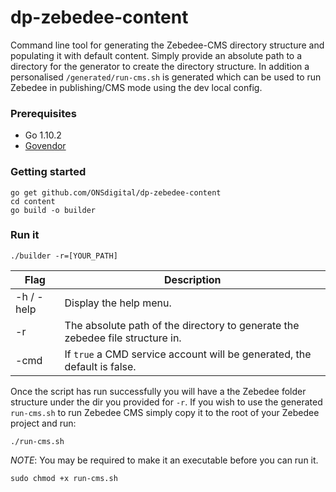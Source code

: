 # dp-zebedee-content

Command line tool for generating the Zebedee-CMS directory structure and populating it with default content. Simply 
provide an absolute path to a directory for the generator to create the directory structure. In addition a personalised
 `/generated/run-cms.sh` is generated which can be used to run Zebedee in publishing/CMS mode using the dev local config.


### Prerequisites
- Go 1.10.2
- [Govendor][1] 

### Getting started
```
go get github.com/ONSdigital/dp-zebedee-content
cd content
go build -o builder
```

### Run it
```
./builder -r=[YOUR_PATH]
```

| Flag       | Description                                                                   |
| ---------- |-------------------------------------------------------------------------------|
| -h / -help | Display the help menu.                                                        |
| -r         | The absolute path of the directory to generate the zebedee file structure in. |
| -cmd       | If `true` a CMD service account will be generated, the default is false.      |

Once the script has run successfully you will have a the Zebedee folder structure under the dir you provided for `-r`.
If you wish to use the generated `run-cms.sh` to run Zebedee CMS simply copy it to the root of your Zebedee project and 
run:
```
./run-cms.sh
``` 
_NOTE_: You may be required to make it an executable before you can run it.
```
sudo chmod +x run-cms.sh
```



[1]: https://github.com/kardianos/govendor